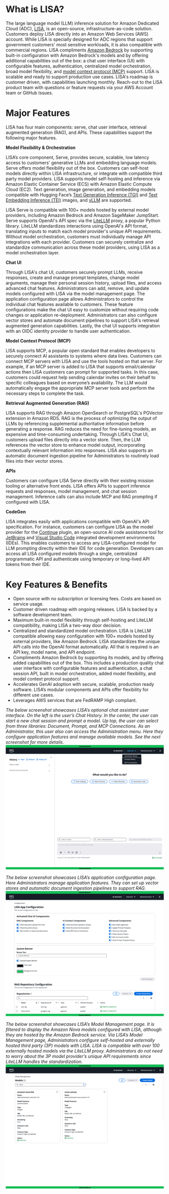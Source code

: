 # What is LISA?

The large language model (LLM) inference solution for Amazon Dedicated Cloud (ADC), [LISA](https://github.com/awslabs/LISA),
is an open-source, infrastructure-as-code solution. Customers deploy LISA directly into an Amazon Web Services (AWS)
account. While LISA is specially designed for ADC regions that support government customers' most sensitive workloads,
it is also compatible with commercial regions. LISA compliments [Amazon Bedrock](https://aws.amazon.com/bedrock/) by
supporting built-in configuration with Amazon Bedrock's models and by offering additional capabilities out of the box:
a chat user interface (UI) with configurable features, authentication, centralized model orchestration, broad model
flexibility, and [model context protocol (MCP)](https://modelcontextprotocol.io/introduction) support. LISA is scalable
and ready to support production use cases. LISA's roadmap is customer driven, with capabilities launching monthly.
Reach-out to the LISA product team with questions or feature requests via your AWS Account team or GitHub Issues.

# Major Features

LISA has four main components: serve, chat user interface, retrieval augmented generation (RAG), and APIs.
These capabilities support the following major features.

**Model Flexibility & Orchestration**

LISA’s core component, Serve, provides secure, scalable, low latency access to customers' generative LLMs and embedding
language models. Serve offers model flexibility out of the box. Customers can self-host models directly within LISA
infrastructure, or integrate with compatible third party model providers. LISA supports model self-hosting and inference
via Amazon Elastic Container Service (ECS) with Amazon Elastic Compute Cloud (EC2). Text generation, image generation,
and embedding models compatible with Hugging Face’s
[Text Generation Inference (TGI)](https://huggingface.co/docs/text-generation-inference/en/index)
and [Text Embedding Inference (TEI)](https://huggingface.co/docs/text-embeddings-inference/en/index) images,
and [vLLM](https://docs.vllm.ai/en/latest/) are supported.

LISA Serve is compatible with 100+ models hosted by external model providers, including Amazon Bedrock and Amazon SageMaker
JumpStart. Serve supports OpenAl's API spec via the [LiteLLM](https://docs.litellm.ai/docs/) proxy, a popular Python
library. LiteLLM standardizes interactions using OpenAl's API format, translating inputs to match each model provider's
unique API requirements. Without model orchestration, customers must individually manage API integrations with each
provider. Customers can securely centralize and standardize communication across these model providers, using LISA as a
model orchestration layer.

**Chat UI**

Through LISA's chat UI, customers securely prompt LLMs, receive responses, create and manage prompt templates, change
model arguments, manage their personal session history, upload files, and access advanced chat features.
Administrators can add, remove, and update models configured with LISA via the model management page. The application
configuration page allows Administrators to control the individual chat features available to customers. These feature
configurations make the chat UI easy to customize without requiring code changes or application re-deployment.
Administrators can also configure vector stores and automate document pipelines to support LISA's retrieval augmented
generation capabilities. Lastly, the chat UI supports integration with an OIDC identity provider to handle user authentication.

**Model Context Protocol (MCP)**

LISA supports MCP, a popular open standard that enables developers to securely connect AI assistants to systems where
data lives. Customers can connect MCP servers with LISA and use the tools hosted on that server. For example, if an MCP
server is added to LISA that supports email/calendar actions then LISA customers can prompt for supported tasks. In this
case, customers could request help sending calendar invites on their behalf to specific colleagues based on everyone’s
availability. The LLM would automatically engage the appropriate MCP server tools and perform the necessary steps to
complete the task.

**Retrieval Augmented Generation (RAG)**

LISA supports RAG through Amazon OpenSearch or PostgreSQL's PGVector extension in Amazon RDS. RAG is the process of
optimizing the output of LLMs by referencing supplemental authoritative information before generating a response.
RAG reduces the need for fine-tuning models, an expensive and time-consuming undertaking. Through LISA's Chat UI,
customers upload files directly into a vector store. Then, the LLM references the vector store to enhance model output,
incorporating contextually relevant information into responses. LISA also supports an automatic document ingestion
pipeline for Administrators to routinely load files into their vector stores.

**APIs**

Customers can configure LISA Serve directly with their existing mission tooling or alternative front ends. LISA offers
APIs to support inference requests and responses, model management, and chat session management. Inference calls can
also include MCP and RAG prompting if configured with LISA.

**CodeGen**

LISA integrates easily with applications compatible with OpenAI's API specification. For instance, customers can
configure LISA as the model provider for the [Continue](https://www.continue.dev/) plugin, an open-source AI code
assistance tool for [JetBrains](https://www.jetbrains.com/) and [Visual Studio Code](https://code.visualstudio.com/)
integrated development environments (IDEs). This enables customers to access any LISA-configured model for LLM prompting
directly within their IDE for code generation. Developers can access all LISA configured models through a single,
centralized programmatic API and authenticate using temporary or long-lived API tokens from their IDE.

# Key Features & Benefits

* Open source with no subscription or licensing fees. Costs are based on service usage.
* Customer driven roadmap with ongoing releases. LISA Is backed by a software development team.
* Maximum built-in model flexibility through self-hosting and LiteLLM compatibility, making LISA a two-way door decision.
* Centralized and standardized model orchestration. LISA is LiteLLM compatible allowing easy configuration with 100+
models hosted by external providers, like Amazon Bedrock. LISA standardizes the unique API calls into the OpenAI format
automatically. All that is required is an API key, model name, and API endpoint.
* Compliments Amazon Bedrock by supporting its models, and by offering added capabilities out of the box. This includes
a production quality chat user interface with configurable features and authentication, a chat session API,
built in model orchestration, added model flexibility, and model context protocol support.
* Accelerates GenAI adoption with secure, scalable, production ready software. LISA’s modular components and APIs offer
flexibility for different use cases.
* Leverages AWS services that are FedRAMP High compliant.


*The below screenshot showcases LISA’s optional chat assistant user interface. On the left is the user’s Chat History.
In the center, the user can start a new chat session and prompt a model. Up top, the user can select from three
libraries: Document, Prompt, and MCP Connections. As an Administrator, this user also can access the Administration
menu. Here they configure application features and manage available models.* *See the next screenshot for more details.*
![LISA UI](../assets/LISA_UI.png)

*The below screenshot showcases LISA’s application configuration page. Here Administrators manage application features.
They can set up vector stores and automatic document ingestion pipelines to support RAG.*
![LISA Config](../assets/LISA_Config.png)

*The below screenshot showcases LISA’s Model Management page. It is filtered to display the Amazon Nova models
configured with LISA, although they are hosted by the Amazon Bedrock service. Via LISA’s Model Management page,
Administrators configure self-hosted and externally hosted third party (3P) models with LISA. LISA is compatible with
over 100 externally hosted models via the LiteLLM proxy. Administrators do not need to worry about the 3P model
provider’s unique API requirements since LiteLLM handles the standardization.*
![LISA Model Management](../assets/LISA_Model_Mgmt.png)
